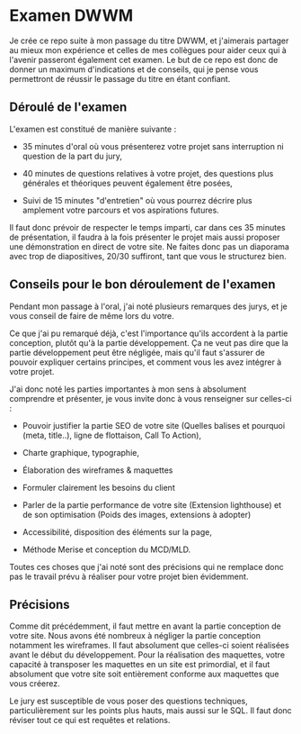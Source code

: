 # Examen DWWM

Je crée ce repo suite à mon passage du titre DWWM, et j'aimerais partager au mieux mon expérience et celles de mes collègues pour aider ceux qui à l'avenir passeront également cet examen.
Le but de ce repo est donc de donner un maximum d'indications et de conseils, qui je pense vous permettront de réussir le passage du titre en étant confiant.

## Déroulé de l'examen

L'examen est constitué de manière suivante :

- 35 minutes d'oral où vous présenterez votre projet sans interruption ni question de la part du jury,

- 40 minutes de questions relatives à votre projet, des questions plus générales et théoriques peuvent également être posées,

- Suivi de 15 minutes "d'entretien" où vous pourrez décrire plus amplement votre parcours et vos aspirations futures.

Il faut donc prévoir de respecter le temps imparti, car dans ces 35 minutes de présentation, il faudra à la fois présenter le projet mais aussi proposer une démonstration en direct de votre site. Ne faites donc pas un diaporama avec trop de diapositives, 20/30 suffiront, tant que vous le structurez bien.

## Conseils pour le bon déroulement de l'examen

Pendant mon passage à l'oral, j'ai noté plusieurs remarques des jurys, et je vous conseil de faire de même lors du votre.

Ce que j'ai pu remarqué déjà, c'est l'importance qu'ils accordent à la partie conception, plutôt qu'à la partie développement. Ça ne veut pas dire que la partie développement peut être négligée, mais qu'il faut s'assurer de pouvoir expliquer certains principes, et comment vous les avez intégrer à votre projet.

J'ai donc noté les parties importantes à mon sens à absolument comprendre et présenter, je vous invite donc à vous renseigner sur celles-ci :

- Pouvoir justifier la partie SEO de votre site (Quelles balises et pourquoi (meta, title..), ligne de flottaison, Call To Action),

- Charte graphique, typographie,

- Élaboration des wireframes & maquettes 

- Formuler clairement les besoins du client

- Parler de la partie performance de votre site (Extension lighthouse) et de son optimisation (Poids des images, extensions à adopter)

- Accessibilité, disposition des éléments sur la page,

- Méthode Merise et conception du MCD/MLD.

Toutes ces choses que j'ai noté sont des précisions qui ne remplace donc pas le travail prévu à réaliser pour votre projet bien évidemment.

## Précisions

Comme dit précédemment, il faut mettre en avant la partie conception de votre site.
Nous avons été nombreux à négliger la partie conception notamment les wireframes. 
Il faut absolument que celles-ci soient réalisées avant le début du développement. Pour la réalisation des maquettes, votre capacité à transposer les maquettes en un site est primordial, et il faut absolument que votre site soit entièrement conforme aux maquettes que vous créerez.

Le jury est susceptible de vous poser des questions techniques, particulièrement sur les points plus hauts, mais aussi sur le SQL. Il faut donc réviser tout ce qui est requêtes et relations.